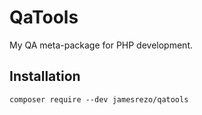 # QaTools
My QA meta-package for PHP development.

## Installation

```
composer require --dev jamesrezo/qatools
```
